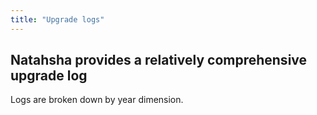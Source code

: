 ```yaml
---
title: "Upgrade logs"
---
```


## Natahsha provides a relatively comprehensive upgrade log

Logs are broken down by year dimension.


